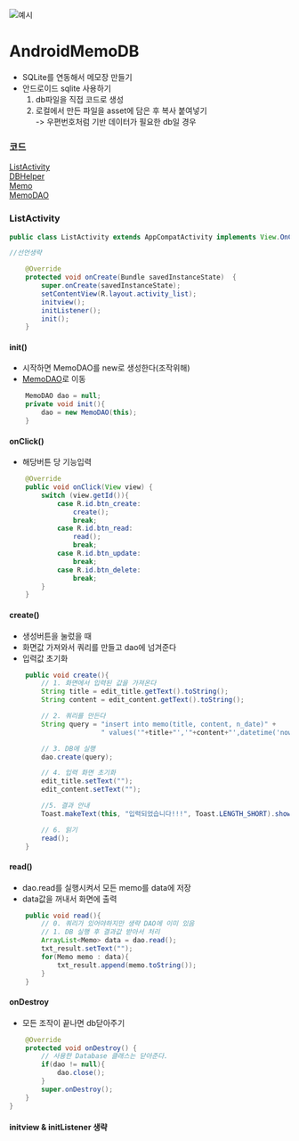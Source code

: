 ![예시](https://github.com/kps990515/ProgrammingStudy/tree/master/Android/AndroidMemoDB/Screenshot_1507169805.png)

# AndroidMemoDB
- SQLite를 연동해서 메모장 만들기
- 안드로이드 sqlite 사용하기
    1. db파일을 직접 코드로 생성
    2. 로컬에서 만든 파일을 asset에 담은 후 복사 붙여넣기  
        -> 우편번호처럼 기반 데이터가 필요한 db일 경우


### 코드
[ListActivity](https://github.com/kps990515/ProgrammingStudy/blob/master/Android/AndroidMemoDB/app/src/main/java/org/andriodtown/androidmemodb/ListActivity.java)  
[DBHelper](https://github.com/kps990515/ProgrammingStudy/blob/master/Android/AndroidMemoDB/app/src/main/java/org/andriodtown/androidmemodb/DBHelper.java)  
[Memo](https://github.com/kps990515/ProgrammingStudy/blob/master/Android/AndroidMemoDB/app/src/main/java/org/andriodtown/androidmemodb/domain/Memo.java)  
[MemoDAO](https://github.com/kps990515/ProgrammingStudy/blob/master/Android/AndroidMemoDB/app/src/main/java/org/andriodtown/androidmemodb/domain/MemoDAO.java)  

### ListActivity

```java
public class ListActivity extends AppCompatActivity implements View.OnClickListener{

//선언생략

    @Override
    protected void onCreate(Bundle savedInstanceState)  {
        super.onCreate(savedInstanceState);
        setContentView(R.layout.activity_list);
        initview();
        initListener();
        init();
    }
```

#### init()
- 시작하면 MemoDAO를 new로 생성한다(조작위해)
- [MemoDAO](https://github.com/kps990515/ProgrammingStudy/tree/master/Android/AndroidMemoDB/gradle/wrapper)로 이동
```java
    MemoDAO dao = null;
    private void init(){
        dao = new MemoDAO(this);
    }
```

#### onClick()
- 해당버튼 당 기능입력

```java
    @Override
    public void onClick(View view) {
        switch (view.getId()){
            case R.id.btn_create:
                create();
                break;
            case R.id.btn_read:
                read();
                break;
            case R.id.btn_update:
                break;
            case R.id.btn_delete:
                break;
        }
    }
```

#### create()
- 생성버튼을 눌렀을 때
- 화면값 가져와서 쿼리를 만들고 dao에 넘겨준다
- 입력값 초기화

```java
    public void create(){
        // 1. 화면에서 입력된 값을 가져온다
        String title = edit_title.getText().toString();
        String content = edit_content.getText().toString();

        // 2. 쿼리를 만든다
        String query = "insert into memo(title, content, n_date)" +
                       " values('"+title+"','"+content+"',datetime('now','localtime')";

        // 3. DB에 실행
        dao.create(query);

        // 4. 입력 화면 초기화
        edit_title.setText("");
        edit_content.setText("");

        //5. 결과 안내
        Toast.makeText(this, "입력되었습니다!!!", Toast.LENGTH_SHORT).show();

        // 6. 읽기
        read();
    }
```

#### read()
- dao.read를 실행시켜서 모든 memo를 data에 저장
- data값을 꺼내서 화면에 출력

```java
    public void read(){
        // 0. 쿼리가 있어야하지만 생략 DAO에 이미 있음
        // 1. DB 실행 후 결과값 받아서 처리
        ArrayList<Memo> data = dao.read();
        txt_result.setText("");
        for(Memo memo : data){
            txt_result.append(memo.toString());
        }
    }
```

#### onDestroy
- 모든 조작이 끝나면 db닫아주기

```java
    @Override
    protected void onDestroy() {
        // 사용한 Database 클래스는 닫아준다.
        if(dao != null){
            dao.close();
        }
        super.onDestroy();
    }
}
```

#### initview & initListener 생략

